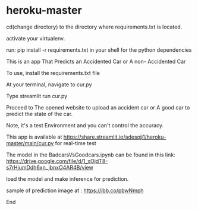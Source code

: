 # heroku-master
cd(change directory) to the directory where requirements.txt is located.

activate your virtualenv.

run: pip install -r requirements.txt in your shell for the  python dependencies 


This is an app That Predicts an Accidented Car or A non- Accidented Car

To use, install the requirements.txt file

At your terminal, navigate to cur.py

Type streamlit run cur.py

Proceed to The opened website to upload an accident car or  A good car to predict the state of the car.

Note, it's a test Environment and you can't control the accuracy.



This app is available at https://share.streamlit.io/adesoji1/heroku-master/main/cur.py  for real-time test





The model in the BadcarsVsGoodcars.ipynb can be found in this link: https://drive.google.com/file/d/1_xOjdT8-s7rHjumDdh6xn_jbnxO4AR4B/view



load the model and make inference for prediction.




sample of prediction image at : https://ibb.co/pbwNmph

















End
